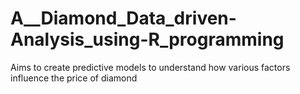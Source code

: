 # A__Diamond_Data_driven-Analysis_using-R_programming
Aims to create predictive models to understand how various factors influence the price of diamond
